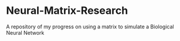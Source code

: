 # Neural-Matrix-Research
A repository of my progress on using a matrix to simulate a Biological Neural Network
